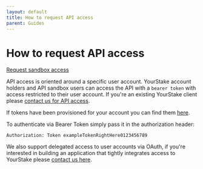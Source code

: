 ```yaml
---
layout: default
title: How to request API access
parent: Guides
---
```


# How to request API access

[Request sandbox access](https://www.yourstake.org/info/api)

API access is oriented around a specific user account. YourStake account holders and API sandbox users can access the API with a `bearer token` with access restricted to their user account. If you're an existing YourStake client please [contact us for API access](https://www.yourstake.org/info/api).

If tokens have been provisioned for your account you can find them [here](https://www.yourstake.org/api/auth/). 

To authenticate via Bearer Token simply pass it in the authorization header:

`Authorization: Token exampleTokenRightHere0123456789`



We also support delegated access to user accounts via OAuth, if you're interested in building an application that tightly integrates access to YourStake please [contact us here](https://www.yourstake.org/info/api).